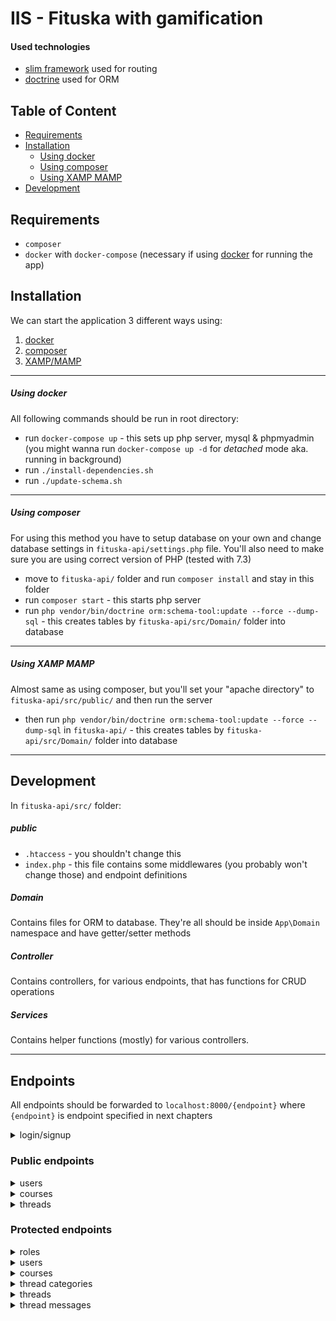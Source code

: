 # IIS - Fituska with gamification
#### Used technologies
- [slim framework](https://www.slimframework.com/) used for routing
- [doctrine](https://www.doctrine-project.org/index.html) used for ORM

## Table of Content
* [Requirements](#requirements)
* [Installation](#installation)
    * [Using docker](#using-docker)
    * [Using composer](#using-composer)
    * [Using XAMP MAMP](#using-xamp-mamp)
* [Development](#development)

## Requirements
- `composer`
- `docker` with `docker-compose` (necessary if using [docker](#using-docker) for running the app)

## Installation
We can start the application 3 different ways using:
1. [docker](#using-docker)
2. [composer](#using-composer) 
3. [XAMP/MAMP](#using-xamp-mamp)
___
##### Using docker
All following commands should be run in root directory:
- run `docker-compose up` - this sets up php server, mysql & phpmyadmin (you might wanna run `docker-compose up -d` for _detached_ mode aka. running in background)
- run `./install-dependencies.sh`
- run `./update-schema.sh`
___
##### Using composer
For using this method you have to setup database on your own and change database settings in `fituska-api/settings.php` file. You'll also need to make sure you are using correct version of PHP (tested with 7.3)
- move to `fituska-api/` folder and run `composer install` and stay in this folder
- run `composer start` - this starts php server
- run `php vendor/bin/doctrine orm:schema-tool:update --force --dump-sql` - this creates tables by `fituska-api/src/Domain/` folder into database
___
##### Using XAMP MAMP
Almost same as using composer, but you'll set your "apache directory" to `fituska-api/src/public/` and then run the server
- then run `php vendor/bin/doctrine orm:schema-tool:update --force --dump-sql` in `fituska-api/` - this creates tables by `fituska-api/src/Domain/` folder into database

___
## Development
In `fituska-api/src/` folder:

##### public
- `.htaccess` - you shouldn't change this
- `index.php` - this file contains some middlewares (you probably won't change those) and endpoint definitions 

##### Domain
Contains files for ORM to database. They're all should be inside `App\Domain` namespace and have getter/setter methods

##### Controller
Contains controllers, for various endpoints, that has functions for CRUD operations

##### Services
Contains helper functions (mostly) for various controllers.

___
## Endpoints
All endpoints should be forwarded to `localhost:8000/{endpoint}` where `{endpoint}` is endpoint specified in next chapters

<details>
<summary>login/signup</summary>

- `/signup` - `[POST]` creates new user account

```json
{
    "name": "string",
    "password": "string",
    "email": "string",
    "role": "int" // this should correspond to default member role ID in database
}
```

- `/login` - `[POST]` log in user and return JWT in response (the JWT is used for communicating with protected endpoints)

```json
{
    "password": "string",
    "email": "string",
}
```

</details>

### Public endpoints
<details>
<summary>users</summary>

- `/users/{id}/get` get user by id
- `/users/email/{email}/get` - get users by email
- `/users/name/{name}/get` - get users by name

</details>

<details>
<summary>courses</summary>

- `/courses/get` - get all courses
- `/courses/get/approved` - get all approved courses (this should be used most probably by users to browse)
- `/courses/{code}/get` - get course by unique course code

</details>

<details>
<summary>threads</summary>

- `/courses/{coude}/threads/get` - get threads for course with specified course code
- `/threads/title/{title}/get` - get thread by title
- `/threads/id/{id}/get` - get thread and all it's messages (not yet implemented) by thread id

</details>


### Protected endpoints
<details>
<summary>roles</summary>

This endpoint should be only accessed by user with role that has name `admin`
- `/roles` - get all available roles
- `/roles/add/{name}` - `[POST]` add new role with specified name
- `/roles/{id}/{name}` - `[PUT]` update existing role with id to new name
- `/roles/{id}` - `[DELETE]` delete role with ID

</details>

<details>
<summary>users</summary>

- `/users` - gets all users (probably won't be necessary?)
- `/users/{userID}/role/{roleID}` - `[PUT]` update role of user with specified id (only user with admin role is able to change those)

</details>

<details>
<summary>courses</summary>

- `/courses/get/not-approved` - gets all yet not approved courses (only if user role equals to 'moderator' or 'admin')
- `/courses/add` - `[POST]` add new course

```json
{
    "code": "string",
    "name": "string"
}
```

- `/courses/{code}/approve` - `[PUT]` approves course with specified course code (only if user's role is 'moderator' or 'admin')

</details>

<details>
<summary>thread categories</summary>

All of those endpoints are for lecturer of course only
- `/courses/{code}/get/categories` - get all thread categories for specified course with course code
- `/categories/add` - `[POST]` add new thread category for course

```json
{
    "name": "string",
    "course_code": "string"
}
```

- `/categories/{id}/update` - `[PUT]` update thread category with specified id

```json
{
    "name": "string"
}
```

- `/categories/{id}/delete` - `[DELETE]` delete existing category with specified id

</details>

<details>
<summary>threads</summary>

- `/threads/add` - `[POST]` add new thread (only for enrolled students (not yet done) or lecturer of course)

```json
{
    "course_code": "string",
    "title": "string",
    "category": "int",
    "message": "string" // will have message attachments in the future
}
```

- `/threads/{id}/close` - `[PUT]` close existing thread, can be only done by lecturer of course (waiting for gamification features)

- `/threads/{id}/delete` - `[DELETE]` delete thread with specified id (only for author of thread or lecturer of course)

</details>

<details>
<summary>thread messages</summary>

Because users should get points for correct answers they shouldn't be able to change/delete their messages
- `/threads/{id}/messages/add` - `[POST]` add new message to thread

```json
{
    "message": "string"
}
```

</details>